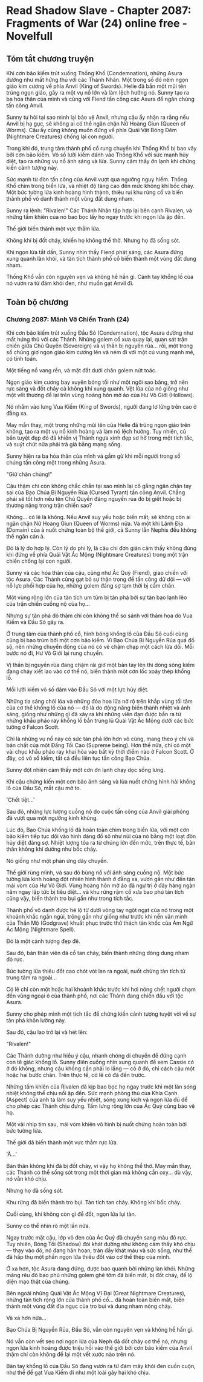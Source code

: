 # Read Shadow Slave - Chapter 2087: Fragments of War (24) online free - Novelfull

## Tóm tắt chương truyện

Khi cơn bão kiếm trút xuống Thống Khổ (Condemnation), những Asura dường như mất hứng thú với các Thánh Nhân. Một trong số đó ném ngọn giáo kim cương về phía Anvil (King of Swords). Helie đã bắn một mũi tên trúng ngọn giáo, gây ra một vụ nổ lớn và làm lệch hướng nó. Sunny tạo ra ba hóa thân của mình và cùng với Fiend tấn công các Asura để ngăn chúng tấn công Anvil.

Sunny tự hỏi tại sao mình lại bảo vệ Anvil, nhưng cậu ấy nhận ra rằng nếu Anvil bị hạ gục, sẽ không ai có thể ngăn chặn Nữ Hoàng Giun (Queen of Worms). Cậu ấy cũng không muốn đứng về phía Quái Vật Bóng Đêm (Nightmare Creatures) chống lại con người.

Trong khi đó, trung tâm thành phố cổ rung chuyển khi Thống Khổ bị bao vây bởi cơn bão kiếm. Vô số lưỡi kiếm đánh vào Thống Khổ với sức mạnh hủy diệt, tạo ra những vụ nổ ánh sáng và lửa. Sunny cảm thấy ớn lạnh khi chứng kiến cảnh tượng này.

Sức mạnh từ đòn tấn công của Anvil vượt qua ngưỡng nguy hiểm. Thống Khổ chìm trong biển lửa, và nhiệt độ tăng cao đến mức không khí bốc cháy. Một bức tường lửa kinh hoàng hình thành, thiêu rụi khu rừng cổ và biến thành phố vô danh thành một vùng đất dung nham.

Sunny ra lệnh: "Rivalen!" Các Thánh Nhân tập hợp lại bên cạnh Rivalen, và những tấm khiên của nó bao bọc lấy họ ngay trước khi ngọn lửa ập đến.

Thế giới biến thành một vực thẳm lửa.

Không khí bị đốt cháy, khiến họ không thể thở. Nhưng họ đã sống sót.

Khi ngọn lửa tắt dần, Sunny nhìn thấy Fiend phát sáng, các Asura đứng xung quanh làn khói, và tàn tích thành phố cổ biến thành một vùng đất dung nham.

Thống Khổ vẫn còn nguyên vẹn và không hề hấn gì. Cánh tay khổng lồ của nó vươn ra từ đám khói đen, như muốn gạt Anvil đi.

## Toàn bộ chương

### Chương 2087: Mảnh Vỡ Chiến Tranh (24)

Khi cơn bão kiếm trút xuống Đầu Sỏ (Condemnation), tộc Asura dường như mất hứng thú với các Thánh. Những golem cổ xưa quay lại, quan sát trận chiến giữa Chủ Quyền (Sovereign) và vị thần bị nguyền rủa... rồi, một trong số chúng giơ ngọn giáo kim cương lên và ném đi với một cú vung mạnh mẽ, có tính toán.

Một tiếng nổ vang rền, và mặt đất dưới chân golem nứt toác.

Ngọn giáo kim cương bay xuyên bóng tối như một ngôi sao băng, trở nên rực sáng và đốt cháy cả không khí xung quanh. Vệt lửa của nó giống như một vết thương để lại trên vùng hoàng hôn mờ ảo của Hư Vô Giới (Hollows).

Nó nhắm vào lưng Vua Kiếm (King of Swords), người đang lơ lửng trên cao ở đằng xa.

May mắn thay, một trong những mũi tên của Helie đã trúng ngọn giáo trên không, tạo ra một vụ nổ kinh hoàng và làm nó lệch hướng. Tuy nhiên, cú bắn tuyệt đẹp đó đã khiến vị Thánh ngựa xinh đẹp sơ hở trong một tích tắc, và suýt chút nữa phải trả giá bằng mạng sống.

Sunny hiện ra ba hóa thân của mình và gầm gừ khi mỗi người trong số chúng tấn công một trong những Asura.

"Giữ chân chúng!"

Cậu thậm chí còn không chắc chắn tại sao mình lại cố gắng ngăn chặn tay sai của Bạo Chúa Bị Nguyền Rủa (Cursed Tyrant) tấn công Anvil. Chẳng phải sẽ tốt hơn nếu tên Chủ Quyền đáng nguyền rủa đó bị giết hoặc bị thương nặng trong trận chiến sao?

Không... có lẽ là không. Nếu Anvil suy yếu hoặc biến mất, sẽ không còn ai ngăn chặn Nữ Hoàng Giun (Queen of Worms) nữa. Và một khi Lãnh Địa (Domain) của ả nuốt chửng toàn bộ thế giới, cả Sunny lẫn Nephis đều không thể ngăn cản ả.

Đó là lý do hợp lý. Còn lý do phi lý, là cậu chỉ đơn giản cảm thấy không đúng khi đứng về phía Quái Vật Ác Mộng (Nightmare Creatures) trong một trận chiến chống lại con người.

Sunny và các hóa thân của cậu, cũng như Ác Quỷ (Fiend), giao chiến với tộc Asura. Các Thánh cũng gạt bỏ sự thận trọng để tấn công dữ dội — với nỗ lực phối hợp của họ, những golem đáng sợ tạm thời bị cầm chân.

Một vùng rộng lớn của tàn tích um tùm bị tàn phá bởi sự tàn bạo lạnh lẽo của trận chiến cuồng nộ của họ...

Nhưng sự tàn phá đó thậm chí còn không thể so sánh với thảm họa do Vua Kiếm và Đầu Sỏ gây ra.

Ở trung tâm của thành phố cổ, hình bóng khổng lồ của Đầu Sỏ cuối cùng cũng bị bao trùm bởi một cơn bão kiếm. Vì Bạo Chúa Bị Nguyền Rủa quá đồ sộ, nên những chuyển động của nó có vẻ chậm chạp một cách lừa dối. Mỗi bước nó đi, Hư Vô Giới lại rung chuyển.

Vị thần bị nguyền rủa đang chậm rãi giơ một bàn tay lên thì dòng sông kiếm đang chảy xiết lao vào cơ thể nó, biến thành một cơn lốc xoáy thép khổng lồ.

Mỗi lưỡi kiếm vô số đâm vào Đầu Sỏ với một lực hủy diệt.

Những tia sáng chói lóa và những đóa hoa lửa nở rộ trên khắp vùng tối tăm của cơ thể khổng lồ của nó — đó là do động năng biến thành nhiệt và ánh sáng, giống như những gì đã xảy ra khi những viên đạn được bắn ra từ những khẩu pháo ray khổng lồ bắn trúng lũ Quái Vật Ác Mộng dưới các bức tường ở Falcon Scott.

Chỉ là những vụ nổ này có sức tàn phá lớn hơn vô cùng, mang theo ý chí và bản chất của một Đấng Tối Cao (Supreme being). Hơn thế nữa, chỉ có một vài chục khẩu pháo ray khai hỏa vào bất kỳ thời điểm nào ở Falcon Scott. Ở đây, có vô số kiếm, tất cả đều liên tục tấn công Bạo Chúa.

Sunny đột nhiên cảm thấy một cơn ớn lạnh chạy dọc sống lưng.

Khi cậu chứng kiến một cơn bão ánh sáng và lửa nuốt chửng hình hài khổng lồ của Đầu Sỏ, mắt cậu mở to.

'Chết tiệt...'

Sau đó, những lực lượng cuồng nộ do cuộc tấn công của Anvil giải phóng đã vượt qua một ngưỡng kinh khủng.

Lúc đó, Bạo Chúa khổng lồ đã hoàn toàn chìm trong biển lửa, với một cơn bão kiếm tiếp tục dội vào hình dáng đồ sộ như núi của nó bằng một loạt đòn hủy diệt đáng sợ. Nhiệt lượng tỏa ra từ chúng lớn đến mức, trên thực tế, bản thân không khí dường như bốc cháy.

Nó giống như một phản ứng dây chuyền.

Thế giới rùng mình, và sau đó bùng nổ với ánh sáng cuồng nộ. Một bức tường lửa kinh hoàng đột nhiên hình thành ở đằng xa, vươn gần như đến tận mái vòm của Hư Vô Giới. Vùng hoàng hôn mờ ảo đã ngự trị ở đây hàng ngàn năm ngay lập tức bị tiêu diệt... và khu rừng rậm cổ xưa bao phủ tàn tích cũng vậy, biến thành tro bụi gần như trong tích tắc.

Thành phố vô danh được hé lộ từ dưới vòng tay ngột ngạt của nó trong một khoảnh khắc ngắn ngủi, trông gần như giống như trước khi nền văn minh của Thần Mộ (Godgrave) khuất phục trước thử thách tàn khốc của Ám Ngữ Ác Mộng (Nightmare Spell).

Đó là một cảnh tượng đẹp đẽ.

Sau đó, bản thân viên đá cổ tan chảy, biến thành những dòng dung nham đỏ rực.

Bức tường lửa thiêu đốt cao chót vót lan ra ngoài, nuốt chửng tàn tích từ trung tâm ra ngoài...

Có lẽ chỉ còn một hoặc hai khoảnh khắc trước khi hơi nóng chết người chạm đến vùng ngoại ô của thành phố, nơi các Thánh đang chiến đấu với tộc Asura.

Sunny cho phép mình một tích tắc để chứng kiến cảnh tượng tuyệt vời về sự tàn phá khôn lường này.

Sau đó, cậu lao trở lại và hét lên:

"Rivalen!"

Các Thánh dường như hiểu ý cậu, nhanh chóng di chuyển để đứng cạnh con tê giác khổng lồ. Sunny điên cuồng nhìn xung quanh để xem Cassie có ở đó không, nhưng cậu không cần phải lo lắng — cô ở đó, chỉ cách cậu một hoặc hai bước chân. Trên thực tế, có lẽ cô đã đến trước.

Những tấm khiên của Rivalen đã kịp bao bọc họ ngay trước khi một làn sóng nhiệt không thể chịu nổi ập đến. Sức mạnh phòng thủ của Khía Cạnh (Aspect) của anh ta làm suy yếu nhiệt, sóng xung kích và ngọn lửa đủ để cho phép các Thánh chịu đựng. Tấm lưng rộng lớn của Ác Quỷ cũng bảo vệ họ.

Một vài nhịp tim sau, mái vòm khiên vô hình bị nuốt chửng hoàn toàn bởi bức tường lửa.

Thế giới đã biến thành một vực thẳm rực lửa.

'À...'

Bản thân không khí đã bị đốt cháy, vì vậy họ không thể thở. May mắn thay, các Thánh có thể sống sót trong một thời gian mà không cần oxy... dù vậy, nó vẫn khó chịu.

Nhưng họ đã sống sót.

Khu rừng đã biến thành tro bụi. Tàn tích tan chảy. Không khí bốc cháy.

Cuối cùng, khi không còn gì để đốt, ngọn lửa lụi tàn.

Sunny có thể nhìn rõ một lần nữa.

Ngay trước mặt cậu, lớp vỏ đen của Ác Quỷ đã chuyển sang màu đỏ rực. Tuy nhiên, Bóng Tối (Shadow) đói khát dường như không cảm thấy khó chịu — thay vào đó, nó đang hân hoan, tràn đầy khát máu và sức sống, như thể đã hấp thụ một phần ngọn lửa thiêu đốt vào cơ thể thép của mình.

Ở xa hơn, tộc Asura đang đứng, được bao quanh bởi những làn khói. Những mảng rêu đỏ bao phủ những golem ghê tởm đã biến mất, bị đốt cháy, để lộ diện mạo thật của chúng.

Bên ngoài những Quái Vật Ác Mộng Vĩ Đại (Great Nightmare Creatures), những tàn tích rộng lớn của thành phố cổ... đã hoàn toàn biến mất, biến thành một vùng đất địa ngục của tro bụi và dung nham nóng chảy.

Và xa hơn nữa...

Bạo Chúa Bị Nguyền Rủa, Đầu Sỏ, vẫn còn nguyên vẹn và không hề hấn gì.

Nó vẫn còn vết sẹo nơi ngọn lửa của Neph đã đốt cháy cơ thể nó, nhưng ngọn lửa kinh hoàng được triệu hồi vào thế giới bởi cơn bão kiếm của Anvil thậm chí còn không để lại một vết xước nào trên nó.

Bàn tay khổng lồ của Đầu Sỏ đang vươn ra từ đám mây khói đen cuồn cuộn, như thể để gạt Vua Kiếm đi như một loài gây hại khó chịu.